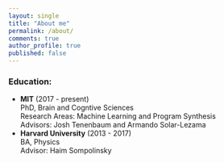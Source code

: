 ```yaml
---
layout: single
title: "About me"
permalink: /about/
comments: true
author_profile: true
published: false
---
```


### Education:
- **MIT** (2017 - present)   
  PhD, Brain and Cogntive Sciences  
   Research Areas: Machine Learning and Program Synthesis  
   Advisors: Josh Tenenbaum and Armando Solar-Lezama
- **Harvard University** (2013 - 2017)   
    BA, Physics  
    Advisor: Haim Sompolinsky
